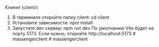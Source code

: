 Клиент (client/)
1. В терминале откройте папку client:
   cd client
2. Установите зависимости:
   npm install
3. Запустите dev сервер:
   npm run dev
По умолчанию Vite будет на порту 5173. Если нужно, откройте http://localhost:5173
#   m a s s e n g e r c l i e n t  
 #   m a s s e n g e r c l i e n t  
 